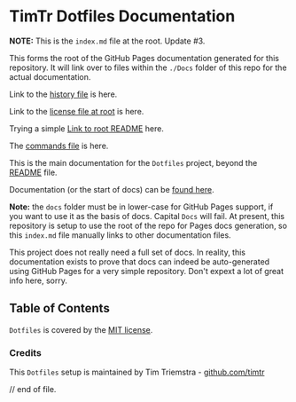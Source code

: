 # TimTr Dotfiles Documentation

**NOTE:** This is the `index.md` file at the root. Update #3.

This forms the root of the GitHub Pages documentation generated for this repository. It will link over to files within the `./Docs` folder of this repo for the actual documentation.

Link to the [history file](https://timtr.github.io/Dotfiles/Docs/history.html) is here.

Link to the [license file at root](./license.html) is here.

Trying a simple [Link to root README](./readme.html) here.

The [commands file](https://timtr.github.io/Dotfiles/Docs/commands.html) is here.


This is the main documentation for the `Dotfiles` project, beyond the [README](https://timtr.github.io/Dotfiles/) file.

Documentation (or the start of docs) can be [found here](https://timtr.github.io/Dotfiles/docs/). 

**Note:**  the `docs` folder must be in lower-case for GitHub Pages support, if you want to use it as the basis of docs. Capital `Docs` will fail. At present, this repository is setup to use the root of the repo for Pages docs generation, so this `index.md` file manually links to other documentation files.

This project does not really need a full set of docs. In reality, this documentation exists to prove that docs can indeed be auto-generated using GitHub Pages for a very simple repository. Don't expext a lot of great info here, sorry.


## Table of Contents

`Dotfiles` is covered by the [MIT license](./license-mit.html).



### Credits

This `Dotfiles` setup is maintained by Tim Triemstra - [github.com/timtr](https://github.com/timtr)


// end of file.
